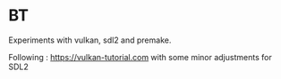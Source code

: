 # BT

Experiments with vulkan, sdl2 and premake.

Following : https://vulkan-tutorial.com with some minor adjustments for SDL2
